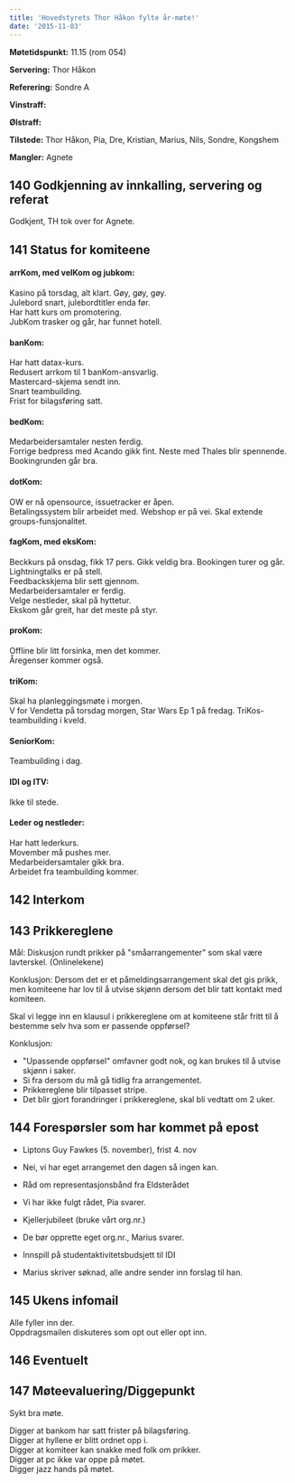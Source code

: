 ```yaml
---
title: 'Hovedstyrets Thor Håkon fylte år-møte!'
date: '2015-11-03'
---
```


**Møtetidspunkt:** 11.15 (rom 054)

**Servering:** Thor Håkon

**Referering:** Sondre A

**Vinstraff:** 

**Ølstraff:** 

**Tilstede:** Thor Håkon, Pia, Dre, Kristian, Marius, Nils, Sondre, Kongshem
 
**Mangler:** Agnete

## 140 Godkjenning av innkalling, servering og referat

Godkjent, TH tok over for Agnete.

## 141 Status for komiteene

#### arrKom, med velKom og jubkom: 

Kasino på torsdag, alt klart. Gøy, gøy, gøy.    
Julebord snart, julebordtitler enda før.    
Har hatt kurs om promotering.    
JubKom trasker og går, har funnet hotell.    

#### banKom:  

Har hatt datax-kurs.    
Redusert arrkom til 1 banKom-ansvarlig.    
Mastercard-skjema sendt inn.    
Snart teambuilding.    
Frist for bilagsføring satt.    

#### bedKom: 

Medarbeidersamtaler nesten ferdig.   
Forrige bedpress med Acando gikk fint. Neste med Thales blir spennende.   
Bookingrunden går bra.

#### dotKom:

OW er nå opensource, issuetracker er åpen.    
Betalingssystem blir arbeidet med. Webshop er på vei.
Skal extende groups-funsjonalitet.    

#### fagKom, med eksKom:

Beckkurs på onsdag, fikk 17 pers. Gikk veldig bra.
Bookingen turer og går.    
Lightningtalks er på stell.    
Feedbackskjema blir sett gjennom.    
Medarbeidersamtaler er ferdig.    
Velge nestleder, skal på hyttetur.    
Ekskom går greit, har det meste på styr.

#### proKom:  

Offline blir litt forsinka, men det kommer.    
Åregenser kommer også.    

#### triKom:

Skal ha planleggingsmøte i morgen.  
V for Vendetta på torsdag morgen, Star Wars Ep 1 på fredag.
TriKos-teambuilding i kveld.

#### SeniorKom: 

Teambuilding i dag.    

#### IDI og ITV:

Ikke til stede.

#### Leder og nestleder:  

Har hatt lederkurs.    
Movember må pushes mer.    
Medarbeidersamtaler gikk bra.    
Arbeidet fra teambuilding kommer.    

## 142 Interkom

## 143 Prikkereglene

Mål: Diskusjon rundt prikker på "småarrangementer" som skal være lavterskel. (Onlinelekene)

Konklusjon: Dersom det er et påmeldingsarrangement skal det gis prikk, men komiteene har lov til å utvise skjønn dersom det blir tatt kontakt med komiteen.

Skal vi legge inn en klausul i prikkereglene om at komiteene står fritt til å bestemme selv hva som er passende oppførsel?

Konklusjon:
- "Upassende oppførsel" omfavner godt nok, og kan brukes til å utvise skjønn i saker.
- Si fra dersom du må gå tidlig fra arrangementet.
- Prikkereglene blir tilpasset stripe.
- Det blir gjort forandringer i prikkereglene, skal bli vedtatt om 2 uker.

## 144 Forespørsler som har kommet på epost

* Liptons Guy Fawkes (5. november), frist 4. nov  
- Nei, vi har eget arrangemet den dagen så ingen kan.
* Råd om representasjonsbånd fra Eldsterådet  
- Vi har ikke fulgt rådet, Pia svarer.
* Kjellerjubileet (bruke vårt org.nr.)
- De bør opprette eget org.nr., Marius svarer.
* Innspill på studentaktivitetsbudsjett til IDI  
- Marius skriver søknad, alle andre sender inn forslag til han.

## 145 Ukens infomail

Alle fyller inn der.  
Oppdragsmailen diskuteres som opt out eller opt inn.

## 146 Eventuelt

## 147 Møteevaluering/Diggepunkt

Sykt bra møte.

Digger at bankom har satt frister på bilagsføring.  
Digger at hyllene er blitt ordnet opp i.  
Digger at komiteer kan snakke med folk om prikker.  
Digger at pc ikke var oppe på møtet.  
Digger jazz hands på møtet.  
